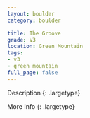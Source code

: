 ```yaml
---
layout: boulder
category: boulder

title: The Groove
grade: V3
location: Green Mountain
tags:
- v3
- green_mountain
full_page: false
---
```



Description
{: .largetype}


More Info
{: .largetype}

